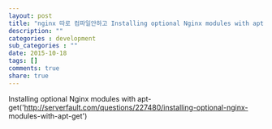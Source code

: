 ```yaml
---
layout: post
title: "nginx 따로 컴파일안하고 Installing optional Nginx modules with apt-get"
description: ""
categories : development
sub_categories : ""
date: 2015-10-18
tags: []
comments: true
share: true
---
```


Installing optional Nginx modules with apt-
get('http://serverfault.com/questions/227480/installing-optional-nginx-
modules-with-apt-get')

